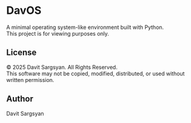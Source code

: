 # DavOS

A minimal operating system-like environment built with Python.  
This project is for viewing purposes only.

## License

© 2025 Davit Sargsyan. All Rights Reserved.  
This software may not be copied, modified, distributed, or used without written permission.

## Author

Davit Sargsyan


